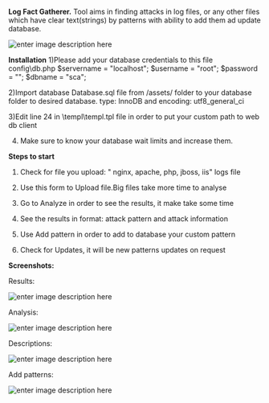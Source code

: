 **Log Fact Gatherer.**
Tool aims in finding attacks in log files, or any other files which have clear text(strings) by patterns with
ability to add them ad update database.

![enter image description here](https://github.com/vulnz/facts/blob/master/img/logo.png?raw=true)

**Installation**
1)Please add your database credentials to this file config\db.php 
$servername = "localhost";
$username = "root";
$password = "";
$dbname = "sca"; 

2)Import database Database.sql file from /assets/ folder to your database folder to desired database. type: InnoDB	and encoding: utf8_general_ci 

3)Edit line 24 in \templ\templ.tpl file in order to put your custom path to web db client 

4) Make sure to know your database wait limits and increase them. 

**Steps to start**
1) Check for file you upload: " nginx, apache, php, jboss, iis" logs file

2) Use this form to Upload file.Big files take more time to analyse 

3) Go to Analyze in order to see the results, it make take some time 

4) See the results in format: attack pattern and attack information 

5) Use Add pattern in order to add to database your custom pattern

6) Check for Updates, it will be new patterns updates on request

**Screenshots:**

Results:

![enter image description here](https://github.com/vulnz/facts/blob/master/screenshot/screenshot_1.png?raw=true)



Analysis:


![enter image description here](https://github.com/vulnz/facts/blob/master/screenshot/screenshot_2.PNG?raw=true)

Descriptions:

![enter image description here](https://github.com/vulnz/facts/blob/master/screenshot/screenshot_3.PNG?raw=true)

Add patterns:

![enter image description here](https://github.com/vulnz/facts/blob/master/screenshot/screenshot_4.PNG?raw=true)